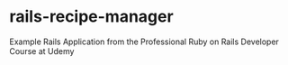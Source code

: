 # rails-recipe-manager
Example Rails Application from the Professional Ruby on Rails Developer Course at Udemy
